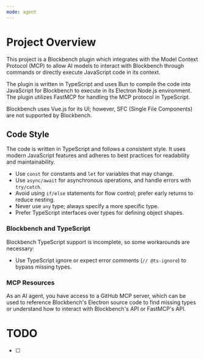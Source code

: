 ```yaml
---
mode: agent
---
```


# Project Overview

This project is a Blockbench plugin which integrates with the Model Context Protocol (MCP) to allow AI models to interact with Blockbench through commands or directly execute JavaScript code in its context.

The plugin is written in TypeScript and uses Bun to compile the code into JavaScript for Blockbench to execute in its Electron Node.js environment. The plugin utilizes FastMCP for handling the MCP protocol in TypeScript.

Blockbench uses Vue.js for its UI; however, SFC (Single File Components) are not supported by Blockbench.

## Code Style
The code is written in TypeScript and follows a consistent style. It uses modern JavaScript features and adheres to best practices for readability and maintainability.

- Use `const` for constants and `let` for variables that may change.
- Use `async/await` for asynchronous operations, and handle errors with `try/catch`.
- Avoid using `if/else` statements for flow control; prefer early returns to reduce nesting.
- Never use `any` type; always specify a more specific type.
- Prefer TypeScript interfaces over types for defining object shapes.

### Blockbench and TypeScript
Blockbench TypeScript support is incomplete, so some workarounds are necessary:
- Use TypeScript ignore or expect error comments (`// @ts-ignore`) to bypass missing types.

### MCP Resources
As an AI agent, you have access to a GitHub MCP server, which can be used to reference Blockbench's Electron source code to find missing types or understand how to interact with Blockbench's API or FastMCP's API.

# TODO
- [ ] 
